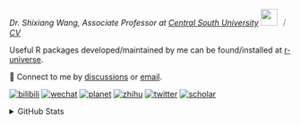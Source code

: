 
<p><em>Dr. Shixiang Wang, Associate Professor at <a href="https://en.csu.edu.cn/">Central South University</a> <img src="https://media.giphy.com/media/WUlplcMpOCEmTGBtBW/giphy.gif" width="30">  ｜ <a href="https://shixiangwang.github.io/cv-shixiang/">CV</a>
</em></p>

Useful R packages developed/maintained by me can be found/installed at [r-universe](https://shixiangwang.r-universe.dev/).

💬 Connect to me by
[discussions](https://github.com/ShixiangWang/self-study/discussions) or [email](mailto:shixiang1994wang@gmail.com). 

[![bilibili](https://img.shields.io/badge/王诗翔-B站-yellow)](https://space.bilibili.com/11553374) [![wechat](https://img.shields.io/badge/王诗翔-微信公众号-important)](https://shixiangwang.github.io/home/logo/qrcode.jpg) [![planet](https://img.shields.io/badge/王诗翔-知识星球-blueviolet)](https://t.zsxq.com/rBqbIei)  [![zhihu](https://img.shields.io/badge/王诗翔-知乎-blue)](https://www.zhihu.com/people/shixiangwang) [![twitter](https://img.shields.io/badge/WangShxiang-twitter-ff69b4)](https://twitter.com/WangShxiang) [![scholar](https://img.shields.io/badge/ShixiangWang-Scholar-00ffff)](https://scholar.google.com/citations?user=FvNp0NkAAAAJ) 

<details>
 
<summary>GitHub Stats</summary>


<!--START_SECTION:waka-->
**🐱 My GitHub Data** 

> 📦 5.0 MB Used in GitHub's Storage 
 > 
> 🏆 802 Contributions in the Year 2024
 > 
> 🚫 Not Opted to Hire
 > 
> 📜 92 Public Repositories 
 > 
> 🔑 30 Private Repositories 
 > 
**I'm an Early 🐤** 

```text
🌞 Morning                2261 commits        ████░░░░░░░░░░░░░░░░░░░░░   16.72 % 
🌆 Daytime                5748 commits        ███████████░░░░░░░░░░░░░░   42.52 % 
🌃 Evening                4588 commits        ████████░░░░░░░░░░░░░░░░░   33.94 % 
🌙 Night                  922 commits         ██░░░░░░░░░░░░░░░░░░░░░░░   06.82 % 
```
📅 **I'm Most Productive on Tuesday** 

```text
Monday                   2149 commits        ████░░░░░░░░░░░░░░░░░░░░░   15.90 % 
Tuesday                  2505 commits        █████░░░░░░░░░░░░░░░░░░░░   18.53 % 
Wednesday                2257 commits        ████░░░░░░░░░░░░░░░░░░░░░   16.70 % 
Thursday                 2129 commits        ████░░░░░░░░░░░░░░░░░░░░░   15.75 % 
Friday                   2067 commits        ████░░░░░░░░░░░░░░░░░░░░░   15.29 % 
Saturday                 1033 commits        ██░░░░░░░░░░░░░░░░░░░░░░░   07.64 % 
Sunday                   1379 commits        ███░░░░░░░░░░░░░░░░░░░░░░   10.20 % 
```


**I Mostly Code in R** 

```text
R                        86 repos            ██████████████░░░░░░░░░░░   54.78 % 
Shell                    10 repos            ██░░░░░░░░░░░░░░░░░░░░░░░   06.37 % 
JavaScript               7 repos             █░░░░░░░░░░░░░░░░░░░░░░░░   04.46 % 
Jupyter Notebook         5 repos             █░░░░░░░░░░░░░░░░░░░░░░░░   03.18 % 
Rust                     2 repos             ░░░░░░░░░░░░░░░░░░░░░░░░░   01.27 % 
```




 Last Updated on 05/08/2024 18:49:37 UTC
<!--END_SECTION:waka-->

> These Readme stats are generated using github action [awesome-readme-stats](https://github.com/anmol098/waka-readme-stats)

-----

**NOTE: Top languages does not indicate my skill level or anything like that. It is just a metric of which languages have been hosted by me on GitHub based on the usage across repositories.**

</details>

